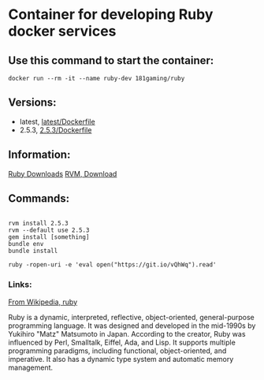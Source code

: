 # Container for developing Ruby docker services

## Use this command to start the container:

```
docker run --rm -it --name ruby-dev 181gaming/ruby
```

## Versions:

* latest, [latest/Dockerfile](https://github.com/nicholashoule/docker/tree/master/ruby/)
* 2.5.3, [2.5.3/Dockerfile](https://github.com/nicholashoule/docker/tree/master/ruby/2.5.3/)

## Information:

[Ruby Downloads](https://www.ruby-lang.org/en/downloads/)
[RVM, Download](https://rvm.io/)

## Commands:

```

rvm install 2.5.3
rvm --default use 2.5.3
gem install [something]
bundle env
bundle install

```

```
ruby -ropen-uri -e 'eval open("https://git.io/vQhWq").read'
```


### Links:

[From Wikipedia, ruby](https://en.wikipedia.org/wiki/Ruby_%28programming_language%29)

Ruby is a dynamic, interpreted, reflective, object-oriented, general-purpose programming language. It was
designed and developed in the mid-1990s by Yukihiro "Matz" Matsumoto in Japan. According to the creator, Ruby
was influenced by Perl, Smalltalk, Eiffel, Ada, and Lisp. It supports multiple programming paradigms, including
functional, object-oriented, and imperative. It also has a dynamic type system and automatic memory management.
